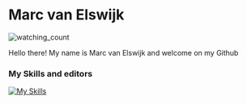 # Marc van Elswijk
<!--
Watching count
-->
<img src="https://komarev.com/ghpvc/?username=Marc-van-Elswijk&color=blue" alt="watching_count" />

<!--
Information about myself
-->
Hello there! My name is Marc van Elswijk and welcome on my Github

<!--

-->
<!--
My skills
-->
### My Skills and editors
[![My Skills](https://skillicons.dev/icons?i=html,css,js,discord,discordjs,nodejs,figma,github,idea,mongodb,cs,python,java,php,mysql,laravel,npm,phpstorm,pycharm,robloxstudio,visualstudio,vscode&theme=light&perline=4)](https://skillicons.dev)
